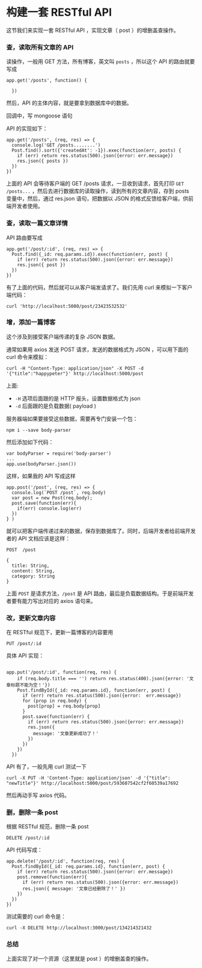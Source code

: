 # 构建一套 RESTful API        

这节我们来实现一套 RESTful API ，实现文章（ post ）的增删盖查操作。


### 查，读取所有文章的 API

读操作，一般用 GET 方法，所有博客，英文叫 `posts` ，所以这个 API 的路由就要写成

```
app.get('/posts', function() {

  })
```

然后，API 的主体内容，就是要拿到数据库中的数据。


回调中，写 mongoose 语句

API 的实现如下：

```
app.get('/posts', (req, res) => {
  console.log('GET /posts........')
  Post.find().sort({'createdAt': -1}).exec(function(err, posts) {
    if (err) return res.status(500).json({error: err.message})
    res.json({ posts })
  })
})
```

上面的 API 会等待客户端的 GET /posts 请求，一旦收到请求，首先打印 `GET /posts...` ，然后去进行数据库的读取操作，读到所有的文章内容，存到  posts 变量中，然后，通过 res.json 语句，把数据以 JSON 的格式反馈给客户端，供前端开发者使用。


### 查，读取一篇文章详情

API 路由要写成

```
app.get('/post/:id', (req, res) => {
  Post.find({_id: req.params.id}).exec(function(err, post) {
    if (err) return res.status(500).json({error: err.message})
    res.json({ post })
  })
})
```


有了上面的代码，然后就可以从客户端发请求了。我们先用 curl 来模拟一下客户端代码：


```
curl 'http://localhost:5000/post/23423532532'
```


### 增，添加一篇博客

这个涉及到接受客户端传递的复杂 JSON 数据。

通常如果用 axios 发送 POST 请求，发送的数据格式为 JSON ，可以用下面的 curl 命令来模拟：

```
curl -H "Content-Type: application/json" -X POST -d '{"title":"happypeter"}' http://localhost:5000/post
```

上面:

  - `-H` 选项后面跟的是 HTTP 报头，设置数据格式为 json
  - `-d` 后面跟的是负载数据( payload )


服务器端如果要接受这些数据，需要再专门安装一个包：

```
npm i --save body-parser
```

然后添加如下代码：


```
var bodyParser = require('body-parser')
...
app.use(bodyParser.json())
```


这样，如果我的 API 写成这样


```
app.post('/post', (req, res) => {
  console.log(`POST /post`, req.body)
  var post = new Post(req.body);
  post.save(function(err){
    if(err) console.log(err)
  })
} )
```

就可以把客户端传递过来的数据，保存到数据库了。同时，后端开发者给前端开发者的 API 文档应该是这样：

```
POST  /post

{
  title: String,
  content: String,
  category: String
}
```

上面 `POST` 是请求方法，`/post` 是 API 路由，最后是负载数据结构。于是前端开发者要有能力写出对应的 axios 语句来。

### 改，更新文章内容

在 RESTful 规范下，更新一篇博客的内容要用

```
PUT /post/:id
```

具体 API 实现：

```

app.put('/post/:id', function(req, res) {
    if (req.body.title === '') return res.status(400).json({error: '文章标题不能为空！'})
    Post.findById({_id: req.params.id}, function(err, post) {
      if (err) return res.status(500).json({error:  err.message})
      for (prop in req.body) {
        post[prop] = req.body[prop]
      }
      post.save(function(err) {
        if (err) return res.status(500).json({error: err.message})
        res.json({
          message: '文章更新成功了！'
        })
      })
    })
  })
```

API 有了，一般先用 curl 测试一下


```
curl -X PUT -H 'Content-Type: application/json' -d '{"title": "newTitle"}' http://localhost:5000/post/593607542cf2f60539a17692
```

然后再动手写 axios 代码。


### 删，删除一条 post

根据 RESTful 规范，删除一条 post

```
DELETE /post/:id
```

API 代码写成：

```
app.delete('/post/:id', function(req, res) {
  Post.findById({_id: req.params.id}, function(err, post) {
    if (err) return res.status(500).json({error: err.message})
    post.remove(function(err){
      if (err) return res.status(500).json({error: err.message})
      res.json({ message: '文章已经删除了！' })
    })
  })
})
```

测试需要的 curl 命令是：

```
curl -X DELETE http://localhost:3000/post/134214321432
```

### 总结

上面实现了对一个资源（这里就是 post ）的增删盖查的操作。

